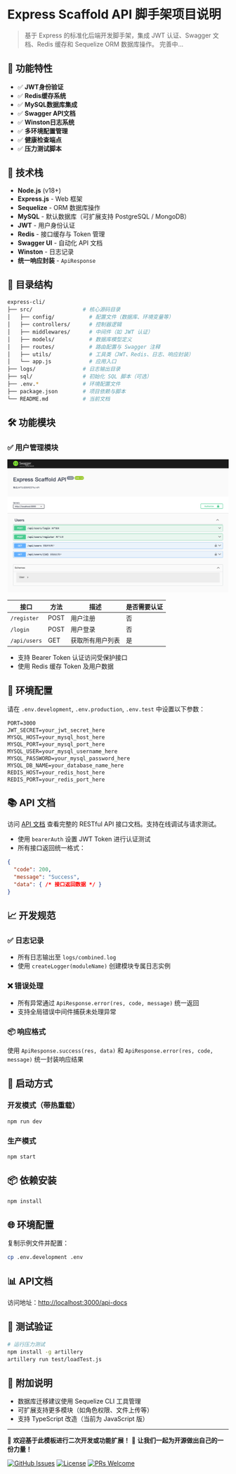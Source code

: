 # Express Scaffold API 脚手架项目说明

> 基于 Express 的标准化后端开发脚手架，集成 JWT 认证、Swagger 文档、Redis 缓存和 Sequelize ORM 数据库操作。
> 完善中...

## 🌟 功能特性

- ✅ **JWT身份验证**
- ✅ **Redis缓存系统**
- ✅ **MySQL数据库集成**
- ✅ **Swagger API文档**
- ✅ **Winston日志系统**
- ✅ **多环境配置管理**
- ✅ **健康检查端点**
- ✅ **压力测试脚本**

## 🧩 技术栈

- **Node.js** (v18+)
- **Express.js** - Web 框架
- **Sequelize** - ORM 数据库操作
- **MySQL** - 默认数据库（可扩展支持 PostgreSQL / MongoDB）
- **JWT** - 用户身份认证
- **Redis** - 接口缓存与 Token 管理
- **Swagger UI** - 自动化 API 文档
- **Winston** - 日志记录
- **统一响应封装** - `ApiResponse`

## 📁 目录结构

```bash
express-cli/
├── src/                # 核心源码目录
│   ├── config/           # 配置文件（数据库、环境变量等）
│   ├── controllers/      # 控制器逻辑
│   ├── middlewares/      # 中间件（如 JWT 认证）
│   ├── models/           # 数据库模型定义
│   ├── routes/           # 路由配置与 Swagger 注释
│   ├── utils/            # 工具类（JWT、Redis、日志、响应封装）
│   └── app.js            # 应用入口
├── logs/               # 日志输出目录
├── sql/                # 初始化 SQL 脚本（可选）
├── .env.*              # 环境配置文件
├── package.json        # 项目依赖与脚本
└── README.md           # 当前文档
```

## 🛠️ 功能模块

### ✅ 用户管理模块

![丝袜哥](doc/api-docs.png)

| 接口         | 方法 | 描述             | 是否需要认证 |
|--------------|------|------------------|---------------|
| `/register`  | POST | 用户注册         | 否            |
| `/login`     | POST | 用户登录         | 否            |
| `/api/users` | GET  | 获取所有用户列表 | 是            |

- 支持 Bearer Token 认证访问受保护接口
- 使用 Redis 缓存 Token 及用户数据

## 🔐 环境配置

请在 `.env.development`, `.env.production`, `.env.test` 中设置以下参数：

```env
PORT=3000
JWT_SECRET=your_jwt_secret_here
MYSQL_HOST=your_mysql_host_here
MYSQL_PORT=your_mysql_port_here
MYSQL_USER=your_mysql_username_here
MYSQL_PASSWORD=your_mysql_password_here
MYSQL_DB_NAME=your_database_name_here
REDIS_HOST=your_redis_host_here
REDIS_PORT=your_redis_port_here
```

## 📚 API 文档

访问 [API 文档](http://localhost:3000/api-docs) 查看完整的 RESTful API 接口文档。支持在线调试与请求测试。

- 使用 `bearerAuth` 设置 JWT Token 进行认证测试
- 所有接口返回统一格式：

```json
{
  "code": 200,
  "message": "Success",
  "data": { /* 接口返回数据 */ }
}
```

## 📈 开发规范

### ✅ 日志记录

- 所有日志输出至 `logs/combined.log`
- 使用 `createLogger(moduleName)` 创建模块专属日志实例

### ❌ 错误处理

- 所有异常通过 `ApiResponse.error(res, code, message)` 统一返回
- 支持全局错误中间件捕获未处理异常

### 📦 响应格式

使用 `ApiResponse.success(res, data)` 和 `ApiResponse.error(res, code, message)` 统一封装响应结果

## 🚀 启动方式

### 开发模式（带热重载）

```bash
npm run dev
```

### 生产模式

```bash
npm start
```

## 📦 依赖安装

```bash
npm install
```

## 🌐 环境配置

复制示例文件并配置：

```bash
cp .env.development .env
```

## 📊 API文档

访问地址：[http://localhost:3000/api-docs](http://localhost:3000/api-docs)

## 🧪 测试验证

```bash
# 运行压力测试
npm install -g artillery
artillery run test/loadTest.js
```

## 📝 附加说明

- 数据库迁移建议使用 Sequelize CLI 工具管理
- 可扩展支持更多模块（如角色权限、文件上传等）
- 支持 TypeScript 改造（当前为 JavaScript 版）

---

🎉 **欢迎基于此模板进行二次开发或功能扩展！**
🎉 **让我们一起为开源做出自己的一份力量！**

[![GitHub Issues](https://img.shields.io/github/issues/yourusername/express-scaffold)](https://github.com/yourusername/express-scaffold/issues)
[![License](https://img.shields.io/github/license/yourusername/express-scaffold)](https://github.com/yourusername/express-scaffold/blob/main/LICENSE)
[![PRs Welcome](https://img.shields.io/badge/PRs-welcome-brightgreen.svg)](https://github.com/yourusername/express-scaffold/pulls)
